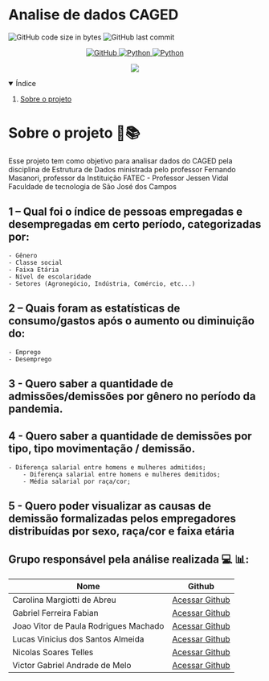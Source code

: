 
<h1> Analise de dados CAGED </h1>

![GitHub code size in bytes](https://img.shields.io/github/languages/code-size/nicolastelles/AnaliseCAGED?label=Mem%C3%B3ria%20usada)
![GitHub last commit](https://img.shields.io/github/last-commit/nicolastelles/AnaliseCAGED?label=Ultima%20atualiza%C3%A7%C3%A3o)

<p align="center">
    <a href="gttps://github.com">
        <img alt="GitHub" src="https://img.shields.io/badge/GitHub-100000?style=for-the-badge&logo=github&logoColor=white"/>
    </a>
<a href="https://www.python.org/">
    <img alt="Python" src="https://img.shields.io/badge/Python-3776AB?style=for-the-badge&logo=python&logoColor=white"/>
    </a>
  <a href="https://www.python.org/">
    <img alt="Python" src="https://img.shields.io/badge/Jupyter-F37626.svg?&style=for-the-badge&logo=Jupyter&logoColor=white"/>
    </a>
 <p align="center">
    <img src="https://img.shields.io/badge/status-em%20desenvolvimento-blue?style=flat-square&logo=appveyor">
</p>

  <details open="open">
  <summary>Índice</summary>
  <ol>
    <li><a href="https://github.com/nicolastelles/AnaliseCAGED#sobre-o-projeto-blue_bookbooks">Sobre o projeto</a></li>  
  </ol>
</details>
  
# Sobre o projeto :blue_book::books:

Esse projeto tem como objetivo para analisar dados do CAGED pela disciplina de  Estrutura de Dados ministrada pelo professor Fernando Masanori, professor da Instituição FATEC - Professor Jessen Vidal Faculdade de tecnologia de São José dos Campos


## 1 – Qual foi o índice de pessoas empregadas e desempregadas em certo período, categorizadas por: 
	- Gênero 
	- Classe social 
	- Faixa Etária 
	- Nível de escolaridade 
	- Setores (Agronegócio, Indústria, Comércio, etc...) 

## 2 – Quais foram as estatísticas de consumo/gastos após o aumento ou diminuição do: 
	- Emprego 
	- Desemprego 

## 3 - Quero saber a quantidade de admissões/demissões por gênero no período da pandemia.

## 4 - Quero saber a quantidade de demissões por tipo, tipo movimentação / demissão.
	- Diferença salarial entre homens e mulheres admitidos;
    	- Diferença salarial entre homens e mulheres demitidos;
    	- Média salarial por raça/cor;
    

## 5 - Quero poder visualizar as causas de demissão formalizadas pelos empregadores distribuídas por sexo, raça/cor e faixa etária


## Grupo responsável pela análise realizada :computer: :bar_chart::

Nome          | Github
 ------------ | -------------
Carolina Margiotti de Abreu | [Acessar Github](https://github.com/CarolinaMargiotti)
Gabriel Ferreira Fabian | [Acessar Github](https://github.com/gabriel-fabian)
Joao Vitor de Paula Rodrigues Machado | [Acessar Github](https://github.com/Joaoom9596)
Lucas Vinicius dos Santos Almeida| [Acessar Github](https://github.com/lucasvns)
Nicolas Soares Telles | [Acessar Github](https://github.com/nicolastelles)
Victor Gabriel Andrade de Melo | [Acessar Github](https://github.com/VGabrielMelo)
